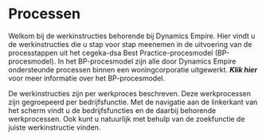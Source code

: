# Processen

Welkom bij de werkinstructies behorende bij Dynamics Empire. Hier vindt u de werkinstructies die u stap voor stap meenemen in de uitvoering van de processtappen uit het cegeka-dsa Best Practice-procesmodel (BP-procesmodel). In het BP-procesmodel zijn alle door Dynamics Empire ondersteunde processen binnen een woningcorporatie uitgewerkt. ___Klik hier___  voor meer informatie over het BP-procesmodel.

De werkinstructies zijn per werkproces beschreven. Deze werkprocessen zijn gegroepeerd per bedrijfsfunctie. Met de navigatie aan de linkerkant van het scherm vindt u de bedrijfsfuncties en de daarbij behorende werkprocessen. Ook kunt u natuurlijk met behulp van de zoekfunctie de juiste werkinstructie vinden.
